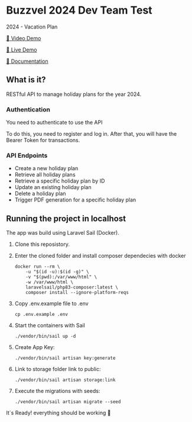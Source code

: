 # Buzzvel 2024 Dev Team Test
2024 - Vacation Plan

[📼 Video Demo](https://youtube/code)

[🔗 Live Demo](http://lucaspenha.com.br/buzzvel/)

[🧾 Documentation](https://documenter.getpostman.com/view/10594710/2sA2xk1roM)

## What is it?

RESTful API to manage holiday plans for the year 2024.

### Authentication
You need to authenticate to use the API

To do this, you need to register and log in. After that, you will have the Bearer Token for transactions.

### API Endpoints
- Create a new holiday plan
- Retrieve all holiday plans
- Retrieve a specific holiday plan by ID
- Update an existing holiday plan
- Delete a holiday plan
- Trigger PDF generation for a specific holiday plan

## Running the project in localhost

The app was build using Laravel Sail (Docker).

1. Clone this reposistory.
2. Enter the cloned folder and install composer dependecies with docker

    ```
    docker run --rm \
        -u "$(id -u):$(id -g)" \
        -v "$(pwd):/var/www/html" \
        -w /var/www/html \
        laravelsail/php83-composer:latest \
        composer install --ignore-platform-reqs
    ```
3. Copy .env.example file to .env

    ```
    cp .env.example .env
    ```
3. Start the containers with Sail
    ```
    ./vendor/bin/sail up -d
    ```
5. Create App Key: 
    ```
    ./vendor/bin/sail artisan key:generate
    ```
6. Link to storage folder link to public: 
    ```
    ./vendor/bin/sail artisan storage:link
    ```
7. Execute the migrations with seeds: 
    ```
    ./vendor/bin/sail artisan migrate --seed
    ```

It`s Ready! everything should be working 🤣